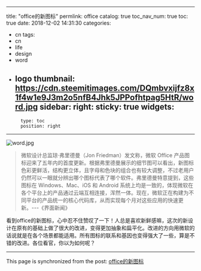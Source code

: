 
---
title: "office的新图标"
permlink: office
catalog: true
toc_nav_num: true
toc: true
date: 2018-12-02 14:31:30
categories:
- cn
tags:
- cn
- life
- design
- word
- logo
thumbnail: https://cdn.steemitimages.com/DQmbvxijfz8x1f4w1e9J3m2o5nfB4Jhk5JPPofhtpag5HtR/word.jpg
sidebar:
    right:
        sticky: true
widgets:
    -
        type: toc
        position: right
---


![word.jpg](https://cdn.steemitimages.com/DQmbvxijfz8x1f4w1e9J3m2o5nfB4Jhk5JPPofhtpag5HtR/word.jpg)

>微软设计总监琼·弗里德曼（Jon Friedman）发文称，微软 Office 产品图标迎来了五年内的首度更新。根据弗里德曼展示的细节图可以看出，新图标色彩更鲜活，结构更立体，且字母和色块的组合也有较大调整，不过老用户仍然可以一眼就分辨出哪个图标代表了哪个软件。弗里德曼特意提到，这些图标在 Windows、Mac、iOS 和 Android 系统上均是一致的，体现微软在各个平台上的产品通过云端互相连接，浑然一体。现在，微软正在构建为不同平台的产品统一的核心代码库，从而实现每个月对这些应用的快速更新。---《界面新闻》

看到office的新图标，心中忍不住赞叹了一下！人总是喜欢新鲜感嘛，这次的新设计在原有的基础上做了很大的改进，变得更加抽象和扁平化。改进的方向用微软的话说就是在各个场景都能适用。所有图标的联系和基因也变得强大了一些，算是不错的改进。各位看官，你以为如何呢？

- - -

This page is synchronized from the post: [office的新图标](https://steemit.com/@lemooljiang/office)
